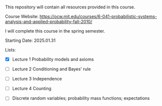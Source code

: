 This repository will contain all resources provided in this course.

Course Website: https://ocw.mit.edu/courses/6-041-probabilistic-systems-analysis-and-applied-probability-fall-2010/

I will complete this course in the spring semester.

Starting Date: 2025.01.31

Lists:

- [x] Lecture 1 Probability models and axioms

- [ ] Lecture 2 Conditioning and Bayes' rule
- [ ] Lecture 3 Independence
- [ ] Lecture 4 Counting
- [ ] Discrete random variables; probability mass functions; expectations
